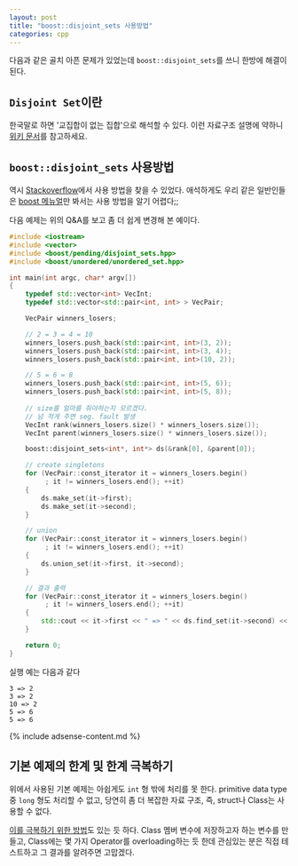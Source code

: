 ```yaml
---
layout: post
title: "boost::disjoint_sets 사용방법"
categories: cpp
---
```


다음과 같은 골치 아픈 문제가 있었는데 `boost::disjoint_sets`를 쓰니 한방에 해결이 된다.

## `Disjoint Set`이란

한국말로 하면 '교집합이 없는 집합'으로 해석할 수 있다. 이런 자료구조 설명에 약하니 [위키 문서][1]를 참고하세요.

## `boost::disjoint_sets` 사용방법

역시 [Stackoverflow][2]에서 사용 방법을 찾을 수 있었다. 애석하게도 우리 같은 일반인들은 [boost 메뉴얼][3]만 봐서는 사용 방법을 알기 어렵다;;

다음 예제는 위의 Q&A를 보고 좀 더 쉽게 변경해 본 예이다.

```cpp
#include <iostream>
#include <vector>
#include <boost/pending/disjoint_sets.hpp>
#include <boost/unordered/unordered_set.hpp>

int main(int argc, char* argv[])
{
    typedef std::vector<int> VecInt;
    typedef std::vector<std::pair<int, int> > VecPair;

    VecPair winners_losers;

    // 2 = 3 = 4 = 10
    winners_losers.push_back(std::pair<int, int>(3, 2));
    winners_losers.push_back(std::pair<int, int>(3, 4));
    winners_losers.push_back(std::pair<int, int>(10, 2));

    // 5 = 6 = 8
    winners_losers.push_back(std::pair<int, int>(5, 6));
    winners_losers.push_back(std::pair<int, int>(5, 8));
    
    // size를 얼마를 줘야하는지 모르겠다.
    // 넘 적게 주면 seg. fault 발생
    VecInt rank(winners_losers.size() * winners_losers.size());
    VecInt parent(winners_losers.size() * winners_losers.size());

    boost::disjoint_sets<int*, int*> ds(&rank[0], &parent[0]);

    // create singletons
    for (VecPair::const_iterator it = winners_losers.begin()
         ; it != winners_losers.end(); ++it)
    {
        ds.make_set(it->first);
        ds.make_set(it->second);
    }

    // union
    for (VecPair::const_iterator it = winners_losers.begin()
         ; it != winners_losers.end(); ++it)
    {
        ds.union_set(it->first, it->second);
    }

    // 결과 출력
    for (VecPair::const_iterator it = winners_losers.begin()
         ; it != winners_losers.end(); ++it)
    {
        std::cout << it->first << " => " << ds.find_set(it->second) << std::endl;
    }

    return 0;
}
```

실행 예는 다음과 같다

```
3 => 2
3 => 2
10 => 2
5 => 6
5 => 6
```

{% include adsense-content.md %}

## 기본 예제의 한계 및 한계 극복하기

위에서 사용된 기본 예제는 아쉽게도 `int` 형 밖에 처리를 못 한다. primitive data type 중 `long` 형도 처리할 수 없고, 당연히 좀 더 복잡한 자료 구조, 즉, struct나 Class는 사용할 수 없다.

[이를 극복하기 위한 방법][4]도 있는 듯 하다. Class 멤버 변수에 저장하고자 하는 변수를 만들고, Class에는 몇 가지 Operator를 overloading하는 듯 한데 관심있는 분은 직접 테스트하고 그 결과를 알려주면 고맙겠다.


[1]: http://en.wikipedia.org/wiki/Disjoint-set_data_structure
[2]: http://stackoverflow.com/questions/3738537/implementing-equivalence-relations-in-c-using-boostdisjoint-sets
[3]: http://www.boost.org/doc/libs/1_56_0/libs/disjoint_sets/disjoint_sets.html
[4]: http://janoma.cl/post/using-disjoint-sets-with-a-vector/
